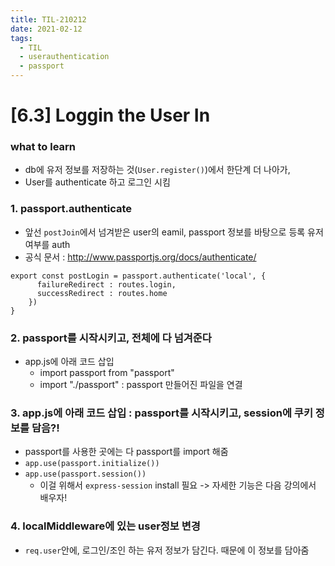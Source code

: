 ```yaml
---
title: TIL-210212
date: 2021-02-12
tags:
  - TIL
  - userauthentication
  - passport
---
```


# [6.3] Loggin the User In

### what to learn
* db에 유저 정보를 저장하는 것(`User.register()`)에서 한단계 더 나아가, 
* User를 authenticate 하고 로그인 시킴

### 1. passport.authenticate
* 앞선 `postJoin`에서 넘겨받은 user의 eamil, passport 정보를 바탕으로 등록 유저 여부를 auth
* 공식 문서 : http://www.passportjs.org/docs/authenticate/
```
export const postLogin = passport.authenticate('local', {
      failureRedirect : routes.login,
      successRedirect : routes.home
    })
}
```

### 2. passport를 시작시키고, 전체에 다 넘겨준다
* app.js에 아래 코드 삽입
    * import passport from "passport"
    * import "./passport" : passport 만들어진 파일을 연결




### 3. app.js에 아래 코드 삽입 : passport를 시작시키고, session에 쿠키 정보를 담음?!
* passport를 사용한 곳에는 다 passport를 import 해줌 
* `app.use(passport.initialize())`
* `app.use(passport.session())`
    * 이걸 위해서 `express-session` install 필요 -> 자세한 기능은 다음 강의에서 배우자!

### 4. localMiddleware에 있는 user정보 변경
* `req.user`안에, 로그인/조인 하는 유저 정보가 담긴다. 때문에 이 정보를 담아줌

